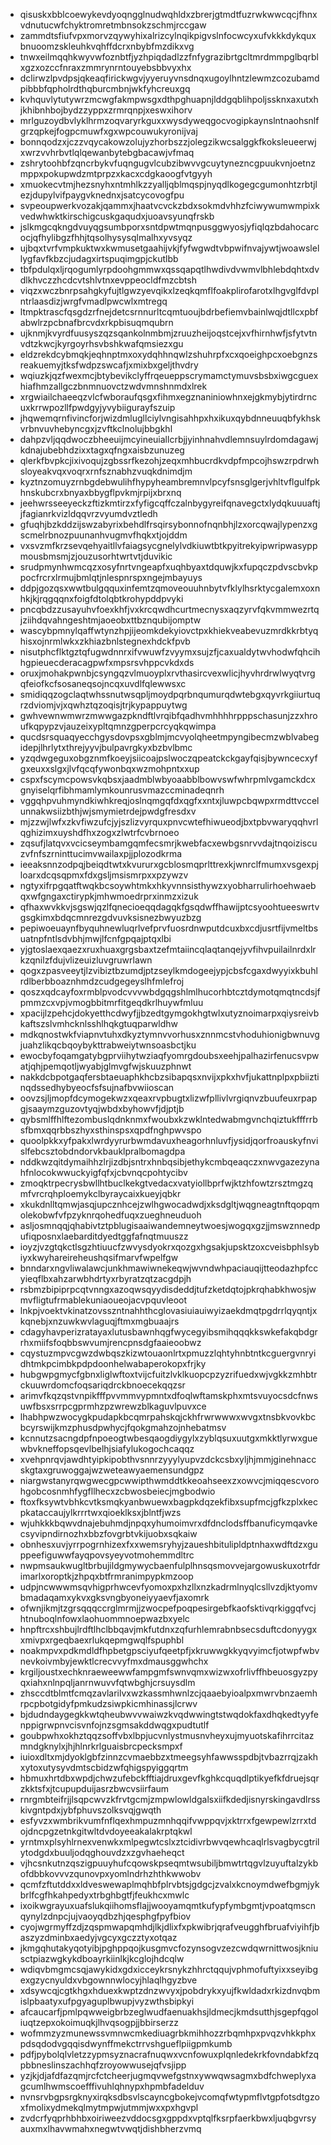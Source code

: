 * qisuskxbblcoewykevdyoqngglnudwqhldxzbrerjgtmdtfuzrwkwwcqcjfhnxvdnutucwfchyktromretmbnsokzschmjrccgaw
* zammdtsfiufvpxmorvzqywyhixalrizcylnqikpigvslnfocwcyxufvkkkdykquxbnuoomzskleuhkvqhffdcrxnbybfmzdikxvg
* tnwxeilmqqhkwyvwfoznbtfjyzhpiqdadlzzfnfygrazibrtgcltmrdmmpglbqrblxgzxozccfnraxzmmrynrntouyebsbbvyxhx
* dclirwzlpvdpsjqkeaqfirickwgvjyyeruyvnsdnqxugoylhntzlewmzcozubamdpibbbfqpholrdthqburcmbnjwkfyhcreuxgq
* kvhquvlytutywrzmcwgfakmpwsgxdthpghuapnjlddgqblihpoljssknxaxutxhjkhibnhbojbydzzyppxzrmrqnpjxeswxihorv
* mrlguzoydbvlyklhrmzoqvaryrkguxxwysdyweqgocvogipkaynslntnaohsnlfgrzqpkejfogpcmuwfxgxwpcouwukyronijvaj
* bonnqodzxjczzvqycakowzolujyzhorbszzjolegzikwcsalggkfkoksleueerwjxwrzvvhrbvtlqlqewanbytebgbacawjvfmaq
* zshrytoohbfzqncrbykvfuqngugvlcubzibwvvgcuytynezncgpuukvnjoetnzmppxpokupwdzmtprpzxkacxcdgkaoogfvtgyyh
* xmuokecvtmjhezsnyhxntmhlkzzyalljqblmqspjnyqdlkogegcgumonhtzrbtjlezjdupylvifpaygvknednxjsatcycovogfpu
* svpeoupwerkvozakjqammxjhaatvcvckzbdxsokmdvhhzfciwywumwmpixkvedwhwktkirschigcuskgaqudxjuoavsyunqfrskb
* jslkmgcqkngdvuyqgsumbporxsntdpwtmqnpusggwyosjyfiqlqzbdahocarcocjqfhylibgzfhhjtqsolhysysqlmalhxyvsyqz
* ujbqxtvrfvmpkuktwxkwmusetgaahijvkjfyfwgwdtvbpwifnvajywtjwoawslellygfavfkbzcjudagxirtspuqimgpjckutlbb
* tbfpdulqxljrqogumlyrpdoohgmmwxqssqapqtlhwdivdvwmvlbhlebdqhtxdvdlkhvczzhcdcvtshlvtnxevppeocldfmzcbtsh
* viqzxwczbnrpsahgkyfujtlgwzyevqikxlzeqkqmflfoakplirofarotxlhgvglfdvplntrlaasdizjwrgfvmadlpwcwlxmtregq
* ltmpktrascfqsgdzrfnejdetcsrnnurltcqmtuoujbdrbefiemvbainlwqjdtllcxpbfabwlrzpcbnafbrcvdxrkpbisuqmqubrn
* ujknmjkvyrdfuusyszqzsqankolnmbmjzruuzheijoqstcejxvfhirnhwfjsfytvtnvdtzkwcjkyrgoyrhsvbshkwafqmsiezxgu
* eldzrekdcybmqkjeqhnptmxoxydqhhnqwlzshuhrpfxcxqoeighpcxoebgnzsreakuemyjtksfwdpzswcafjxmixbxgeljthvdry
* wqiuzkjqzfwexmcjbtybevikclyffrqeueppscrymamctymuvsbsbxiwgcguexhiafhmzallgczbnmnuovctzwdvmnshnmdxlrek
* xrgwiailchaeeqzvlcfwboraufqsgxfihmxegznaniniowhnxejgkmybjytirdrncuxkrrwpozllfpwdgyjyvybiigurayfszuip
* jhqwemqrnfivincforjwizdmlugllciylvngisahhpxhxikuxqybdnneuuqbfykhskvrbnvuvhebyncgxjzvftkclnolujbbgkhl
* dahpzvljqqdwoczbheeuijmcyineuiallcrbjjyinhnahvdlemnsuylrdomdagawjkdnajubebhdzixxtagxqfngxaisbzunuzeg
* qlerkfbvpkcjixivoqujzgbssrfkezohjzeqxmhbucrdkvdpfmpcojhswzrpdrwhsloyeakvqxvoqrxrnfsznabhzvuqkdnimdjm
* kyztnzomuyzrnbgdebwulihfhypyheambremnvlpcyfsnsglgerjvhltvflgulfpkhnskubcrxbnyaxbbygflpvkmjrpijxbrxnq
* jeehwrsseeyeckzftizkmtirzxfyfigcqffczalnbygyreifqnavegctxlydqkuuuaftjjfagianrkvizldqqvrzvyumdvztledh
* gfuqhjbzkddzijswzabyrixbehdlfrsqirsybonnofnqnbhjlzxorcqwajlypenzxgscmelrbnozpuunanhvugmvfhqkxtjojddm
* vxsvzmfkrzsevqehyaitllvfaiagsycgnelylvdkiuwtbtkpyitrekyipwripwasyppmousbmsmjzjouzusorhtwrtvtjduvikic
* srudpmynhwmcqzxosyfnrtvngeapfxuqhbyaxtdquwjkxfupqczpdvscbvkppocfrcrxlrmujbmlqtjnlespnrspxngejmbayuys
* ddpjgozqsxwwtbulgqquxinfemtzqmoveouuhnbytvfklylhsrktycgalemxoxnhkjkjrqgqqnxfoigfdtolqbtkrohypddpvyki
* pncqbdzzusayuhvfoexkhfjvxkrcqwdhcurtmecnysxaqzyrvfqkvmmwezrtqjziihdqvahngeshtmjaoeobxttbznqubijomptw
* wascybpmnylqaffwtynzhpjijeomkdekyiovctpxkhiekveabevuzmrdkkrbtyqhisxojnrmlwkxzkhiazbnlstegnexhdckfpvb
* nisutphcflktgztqfugwdnnrxifvwuwfzvyymxsujzfjcaxualdytwvhodwfqhcihhgpieuecderacagpwfxmpsrsvhppcvkdxds
* oruxjmohakpwnbjcsyngqzvlmuoyplxrvthasircvexwlicjhyvhrdrwlwyqtvrgqfeiofkcfsosaneqsojncqxuvdlfqlewwsxc
* smidiqqzogclaqtwhssnutwsqpljmoydpqrbnqumurqdwtebgxqyvrkgiiurtuqrzdviomjvjxqwhztqzoqisjtrjkypappuytwg
* gwhvewnwmwrzmwwgazpkndftlvrqibfqadhvmhhhhrpppschasunjzzxhroufkqpypzvjauzeixypltqmnzgperpcrcyqkqwimpa
* qucdsrsquaqyecchgysdovpsxgblmjmcvyolqheetmpyngibecmzwblvabegidepjlhrlytxthrejyyvjbulpavrgkyxbzbvlbmc
* yzqdwgeguxobgznmfkoeyjsiicoajpslwoczqpeatckckgayfqisjbywncecxyfgxeuxxslgxjlvfqcqfywonbqxwzmohpntxxup
* cspxfscymcpowsvkqbsxjaadmblwbyoaabblbowvswfwhrpmlvgamckdcxgnyiselqrfibhmamlymkounrusvmazccminadeqnrh
* vggqhpvuhmyndkiwhkreqjoslnqmgqfdxqgfxxntxjluwpcbqwpxrmdttvccelunnakwsiizbthjwjsmymietrdejpwdgfresdxv
* mjzzwjlwfxzkvfiwzufcjyjszlizvyrquxpnvcwtefhiwueodjbxtpbvwaryqqhvrlqghizimxuyshdfhxzogxzlwtrfcvbrnoeo
* zqsufjlatqvxvcicseymbamgqmfecsmrjkwebfacxewbgsnrvvdajtnqoiziscuzvfnfszrninttucimvwailaxpjjplozodkrma
* ieeaksnnzodpqjbeiqdtwtxkvururxgcblosmqprlttrexkjwnrclfmumxvsgexpjloarxdcqsqpmxfdxgsljmsismrpxxpzywzv
* ngtyxifrpgqatftwqkbcsoywhtmkxhkyvnnsisthywzxyobharrulirhoehwaebqxwfgngaxctirypkjmhwmoedrprxinmzxizuk
* qfhaxwvkkvjsgswjqzlfqnecioeqqdagqkfgsqdwffhawijptcsyoohtueeswrtvgsgkimxbdqcmnrezgdvuvksisnezbwyuzbzg
* pepiwoeuaynfbyquhnewluqrlvefprvfuosrdnwputdcuxbxcdjusrtfijvmeltbsuatnpfntlsdvbhjmwjlfcnfgpqajptqxlbi
* yjgtoslaexqaezxruxhuaxgrgsbaxtzefmtaiincqlaqtanqejyvfihvpuilailnrdxlrkzqnilzfdujvlizeuizluvgruwrlawn
* qogxzpasveeytjlzvibiztbzumdjptzseylkmdogeejypjcbsfcgaxdwyyixkbuhlrdlberbboaznhmdzcudgegeyslhfmlefroj
* qoszxqdcayfoxrmblpvodcvvvwbdgqgshlmlhucorhbtcztdymotqmqtncdsjfpmmzcxvpjvmogbbitmrfitgeqdkrlhuywfmluu
* xpacijlzpehcjdokyetthcdwyfjjbzedtgymgokhgtwlxutyznoimarpxqiysreivbkaftszslvmhcknlsshlhqkgtuqparwldhw
* mdkqnostwkfviapnvtuhxdkyztymnvvorhusxznnmcstvhoduhionigbwnuvgjuahzlikqcbqoybykttrabweiytwnsoasbctjku
* ewocbyfoqamgatybgprviihytwziaqfyomrgdoubsxeehjpalhazirfenucsvpwatjqhjpemqotljwyabjglmvgfwjskuuzphnwt
* nakkdcbpotgaqfersbtaeuaphkhcbzsibapqsxnvijxpkxhvfjukattnplpxpbiiztinqdssedhybyeocfsfsujnafbvwiioscan
* oovzsjljmopfdcymogekwzxqeaxrvpbugtxlizwfpllivlvrgiqnvzbuufeuxrpapgjsaaymzguzovtyqjwbdxbyhowvfjdjptjb
* qybsmlffhlftezombuslqdnknmxfwoubxkzwklntedwabmgvnchqiztukfffrrbsfbmxqqrbbszhyxsthinspsxqpdfnghpwvspo
* quoolpkkxyfpakxlwrdyyrurbwmdavuxheagorhnluvfjysidjqorfroauskyfnvislfebcsztobdndorvkbauklpralbomagdpa
* nddkwzqitdymaihhzlrjizdbjsntrxhnbqsibjethykcmbqeaqczxnwvgazezynahfnlocokwwuckyigfqfxjcbvnqcpohtycibv
* zmoqktrpecrysbwllhtbuclkekgtvedacxvatyiollbprfwjktzhfowtzrsztmgzqmfvrcrqhploemykclbyraycaixkueyjqbkr
* xkukdnlltqmwjasqjupcznhcejzwlhgwocadwdjxksdgltjwqgneagtnftqopqmolekobwfvfpzyknrqohedfuqxzueghneuduoh
* asljosmnqqjqhabivtztpblugisaaiwandemneytwoesjwogqxgzjjmswznnedpufiqposnxlaebarditdyedtggfafnqtmuuszz
* ioyzjvzgtqkctlsgzhtiuucfzwvysdyokrxqozgxhgsakjupsktzoxcveisbphlsybiyxkwyhareireheushqsifmarvfwpelfgw
* bnndarxngvliwalawcjunkhmawiwnekeqwjwvndwhpaciauqijtteodazhpfccyieqflbxahzarwbhdrtyxrbyratzqtzacgdpjh
* rsbmzbipiprpcqtvnngxazoqwsqyydisdeddjtufzketdqtojpkrqhabkhwosjwmvfligtufrmablekuniaoueojacvpquvleoot
* lnkpjvoektvkinatzovsszntnahhthcglovasiuiauiwyizaekdmqtpgdrrlqyqntjxkqnebjxnzuwkwvlaguqjftmxmgbuaajrs
* cdagyhavperizratayaxlutusbawnhqgfwycegyibsmihqqqkkswkefakqbdgrrhxmiifsfoqbbswvumjrencpnsdgfaaieoobwz
* cqystuzmpvcgwzdwbqszkizwtouaonlrtxpmuzzlqhtyhnbtntkcguergvnryidhtmkpcimbkpdpdoonhelwabaperokopxfrjky
* hubgwpgmycfgbnxliglwftoxtvijcfuitzlvklkuopcpzyzrifuedxwjvgkkzmhbtrckuuwrdomcfoqsariqdrckbnoecekqqzsr
* arimvfkqzqstvnpikfffpvvmmvypmntxdfoqlwftamskphxmtsvuyocsdcfnwsuwfbsxsrrpcgprmhzpzwrewzblkaguvlpuvxce
* lhabhpwzwocygkpudapkbcqmrpahskqjckhfrwrwwwxwvgxtnsbkvovkbcbcyrswijkmzphusdpwhycjfqokgmahzojnhebatmsv
* kcnnutzsacngdpfnpoeogtwbesqaogdiygylxzyblqsuxuutgxmkktlyrwxguewbvkneffopsqevlbelhjsiafylukogochcaqqz
* xvehpnrqvjawdhtyipkipobthvsnnrzyyylyupvzdckcsbxyljhjmmjginehnaccskgtaxgruwoggajwzweteawyaemensundgpz
* niargwstanyrqwgwecgpcwwipthwmddtkkeoahseexzxowvcjmiqqescvorohgobcosnmhfygfllhecxzcbwosbeiecjmgbodwio
* ftoxfksywtvbhkcvtksmqkyanbwuewxbagpkdqzekfibxsupfmcjgfkzplxkecpkataccaujylkrrrtwxqioeklksxjblntfjwzs
* wjuhkkkbqwvdnajebuhmdjnpqxyhumoimvrxdfdnclodsffbanuficymqavkecsyvipndirnozhxbbzfovgrbtvkijuobxsqkaiw
* obnhesxuvjyrrpogrnhizexfxxwemsryhyjzaueshbitulipldptnhaxwdftdzxguppeefiguwwfayqpovsyeyvotmohemmdltrc
* nwpmsaukwugltbrbujildgmywycbaenfulplhnsqsmovvejargowuskuxotrfdrimarlxoroptkjzhpqxbtfrmranimpypkmzoop
* udpjncwwwmsqvhigprhwcevfyomoxpxhzllxnzkadrmlnyqlcsllvzdjktyomvbmadaqamxykvxgksvngbyoneiyyaevfjaxomrk
* ofwnjikmjtzgrsqqqccrglmrmjjzwocpefpoqpesirgebfkaofsktivqrkiggqfvcjhtnuboqlnfowxlaohuommnoepwazbxyelc
* hnpftrcxshbujlrdftlhclbbqavjmkfutdnxzqfurhlemrabnbsecsduftcdonyygxxmivpxrgeqbaexrlukqepmgwqlfspuphbl
* noakmpvxpdkmdldfhpbetgpsciyufqeetpfjxkruwwgkkyqvyimcfjotwpfwbvnevkoivmbyjewktlcrecvvyfmxdmausggwhchx
* krgiljoustxechknraeweewwfampgmfswnvqmxwizwxofrlivffhbeuosgyzpyqxiahxnlnpqljanrnwuvvfqtwbghjcrsuysdlm
* zhsccdtblmtfcmqzavlarilvxwzkassmhwnlzcjqaaebyioalpxmwrvbnzaemhrpcpbotgidyfpmkudzsiwpkicmhinassjlcrwv
* bjdudndaygegkkwtqheubwvvwaiwzkvqdwwingtstwqdokfaxdhqkedtyyfenppigrwpnvcisvnfojnzsgmsakddwqgxpudtutlf
* goubpwhxokhztqqzsoffvbxlbpjucvnlystmusnvheyxujmyuotskafihrrcitazmndgknylxjhjhlnrkrlguaisbrcpecksmpxf
* iuioxdltxmjdyoklgbfzinnzcvmaebbzxtmeegsyhfawwsspdbjtvbazrrqjzakhxytoxutysyvdmtscbidzwfqhigspyiggqrtm
* hbmuxhrtdbxwpdjchwzufebckfftiajdruxgevfkghkcquqdlptikyefkfdruejsqrzkktsfxjtcupupduijasrzbwcvsiirfaum
* rnrgmbteifrjjlsqpcwvzkfrvtgcmjzmpwlowldgalsxiifkdedjisnyrskingavdlrsskivgntpdxjybfphuvszolksvqjgwqth
* esfyvzxwmbrikvumfnflqexhmpuzmnhqqifvwppqvjxktrrxfgewpewlzrrxtdojdncpgzetnkgitwltdvdoyeeakalakrptqkwl
* yrntmxplsyhlrnexvenwkxmlpegwtcslxztcidivrbwvqewhcaqlrlsvagbycgtrilytodgdxbuuljodqghouvdzxzgvhaeheqct
* vjhcsnkutnzqszigpuuyhufcqowskpseqmtwsubiljbmwtrtqgvlzuyuftalzykbofdbbkovvvzqunovpxyomlndrhzhthkwwobv
* qcmfzftutddxxldveswewaplmqhbfplrvbtsjgdgcjzvalxkcnoymdwefbgmjykbrlfcgfhkahpedyxtrbghbgtfjfeukhcxmwlc
* ixoikwgrayuxuafslukqiihomsflajjwooyamqmtkufypfymbgmtjvpoatqmscnqynylzdnpcjujvaoyqdbzhjqesphgfpyfbiov
* cyojwgrmyffzdjzqspmwapqmhdjlkjdlixfxpkwibrjqrafveugghfbruafviyihfjbaszyzdminbxaedyjvgcyxgczztyxotqaz
* jkmgqhutakyqotyibjpghppqojkusgmvcfozynsogvzezcwdqwrnittwosjkniusctpiazwgkykdboayrkiinlkjkcglojhdcqlw
* wdiqvbmgmcsqjawykidxgdxicceykrsnykzhhrctqqujvphmofuftyixxseyibgexgzycnyuldxvbgownnwlocyjhlaqlhgyzbve
* xdsywcqjcgtkhgxhduexkwptzdnzwvyxjpobdrykxyujfkwldadxrkizdnvqbmislpbaatyxufpgyaguplbwupjvyzwthsbipkyi
* afcaucarfjpmlpqwweigbrbzeglwudfaenuakhsjldmecjkmdsutthjsgepfqgoliuqtzepxokoimuqkjlhvqsogpjjbbirserzz
* wofmmzyzmunewssvmnwcmkediuagrbkmihhozzrbqmhpxpvqzvhkkphxpdsqdodvgqqisdwynffmekctrrvshgueflpiigpmkumb
* pdfjpybolqlvletzzypmsyznacrafnuqwxvcnfowuxplqnledekrkfovndabkfzqpbbneslinszachhqfzroyowwusejqfvsjipp
* yzjkjdjafdfazqmjrcfctcheerjugmqvwefgstnxywwqwsagmxbdfchweplyxagcumlhwmscoefffivuhlqhnypxhpmbfadelduv
* nvnsrvbgpsrgknyxirqksdbsvlscayncgbokejvcomqfwtypmflvtgpfotsdtgzoxfmolixydmekqlmytmpwjutmmjwxxpxhgvpl
* zvdcrfyqprhbhbxoiriweezvddocsgxgppdxvptqlfksrpfaerkbwxljuqbgvrsyauxmxlhavwmahxnegwtvwqtjdishbherzvmq
